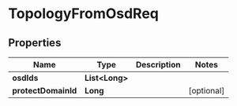 # TopologyFromOsdReq

## Properties
Name | Type | Description | Notes
------------ | ------------- | ------------- | -------------
**osdIds** | **List&lt;Long&gt;** |  | 
**protectDomainId** | **Long** |  |  [optional]
